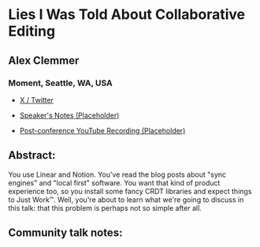 # Lies I Was Told About Collaborative Editing 

## Alex Clemmer
### Moment, Seattle, WA, USA 
- [X / Twitter](https://x.com/hausdorff_space) 

- [Speaker's Notes (Placeholder)]()
- [Post-conference YouTube Recording (Placeholder)]()
## Abstract: 

You use Linear and Notion. You've read the blog posts about "sync engines" and "local first" software. You want that kind of product experience too, so you install some fancy CRDT libraries and expect things to Just Work™. Well, you're about to learn what we're going to discuss in this talk: that this problem is perhaps not so simple after all.
## Community talk notes: 